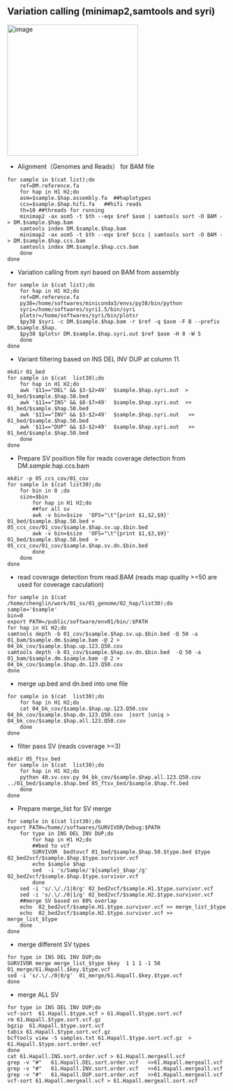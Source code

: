 ## Variation calling (minimap2,samtools and syri)
<img width="300" alt="image" src="https://github.com/Chenglin20170390/Haplotype-diversity/assets/33062118/8000eb0b-bcec-4495-961d-f0c8a6517d04">

- Alignment（Genomes and Reads） for BAM file
```
for sample in $(cat list);do
    ref=DM.reference.fa
    for hap in H1 H2;do
    asm=$sample.$hap.assembly.fa  ##haplotypes
    ccs=$sample.$hap.hifi.fa   ##hifi reads
    th=10 ##threads for running
    minimap2 -ax asm5 -t $th --eqx $ref $asm | samtools sort -O BAM - > DM.$sample.$hap.bam
    samtools index DM.$sample.$hap.bam
    minimap2 -ax asm5 -t $th --eqx $ref $ccs | samtools sort -O BAM - > DM.$sample.$hap.ccs.bam
    samtools index DM.$sample.$hap.ccs.bam
    done
done
```
- Variation calling from syri based on BAM from assembly
```
for sample in $(cat list);do
    for hap in H1 H2;do
    ref=DM.reference.fa
    py38=/home/softwares/miniconda3/envs/py38/bin/python
    syri=/home/softwares/syri1.5/bin/syri
    plotsr=/home/softwares/syri/bin/plotsr
    $py38 $syri -c DM.$sample.$hap.bam -r $ref -q $asm -F B --prefix DM.$sample.$hap.
    $py38 $plotsr DM.$sample.$hap.syri.out $ref $asm -H 8 -W 5
    done
done    
```
- Variant  filtering based on INS DEL INV DUP at column 11.
```
mkdir 01_bed
for sample in $(cat  list30);do
    for hap in H1 H2;do
    awk '$11=="DEL" && $3-$2>49'  $sample.$hap.syri.out  > 01_bed/$sample.$hap.50.bed
    awk '$11=="INS" && $8-$7>49'  $sample.$hap.syri.out  >> 01_bed/$sample.$hap.50.bed
    awk '$11=="INV" && $3-$2>49'  $sample.$hap.syri.out   >> 01_bed/$sample.$hap.50.bed
    awk '$11=="DUP" && $3-$2>49'  $sample.$hap.syri.out   >> 01_bed/$sample.$hap.50.bed
    done
done

```
- Prepare SV position file for reads coverage detection from DM.$sample.$hap.ccs.bam
```
mkdir -p 05_ccs_cov/01_cov
for sample in $(cat list30);do
    for bin in 0 ;do
    size=$bin
        for hap in H1 H2;do
        ##for all sv
        awk -v bin=$size  'OFS="\t"{print $1,$2,$9}' 01_bed/$sample.$hap.50.bed > 05_ccs_cov/01_cov/$sample.$hap.sv.up.$bin.bed
        awk -v bin=$size  'OFS="\t"{print $1,$3,$9}' 01_bed/$sample.$hap.50.bed  > 05_ccs_cov/01_cov/$sample.$hap.sv.dn.$bin.bed
        done
    done
done
```
- read coverage detection from read.BAM (reads map quality >=50 are used for coverage caculation)
```
for sample in $(cat  /home/chenglin/work/01_sv/01_genome/02_hap/list30);do 
sample='$sample'
bin=0
export PATH=/public/software/env01/bin/:$PATH
for hap in H1 H2;do
samtools depth -b 01_cov/$sample.$hap.sv.up.$bin.bed -Q 50 -a  01_bam/$sample.dm.$sample.bam -@ 2 > 04_bk_cov/$sample.$hap.up.123.Q50.cov
samtools depth -b 01_cov/$sample.$hap.sv.dn.$bin.bed  -Q 50 -a 01_bam/$sample.dm.$sample.bam -@ 2 > 04_bk_cov/$sample.$hap.dn.123.Q50.cov
done
```

- merge up.bed and dn.bed into one file
```
for sample in $(cat  list30);do 
    for hap in H1 H2;do
    cat 04_bk_cov/$sample.$hap.up.123.Q50.cov 04_bk_cov/$sample.$hap.dn.123.Q50.cov  |sort |uniq > 04_bk_cov/$sample.$hap.all.123.Q50.cov
    done
done
```

- filter pass SV (reads coverage >=3)
```
mkdir 05_ftsv_bed
for sample in $(cat  list30);do 
    for hap in H1 H2;do
    python 40.sv.cov.py 04_bk_cov/$sample.$hap.all.123.Q50.cov  ../01_bed/$sample.$hap.bed 05_ftsv_bed/$sample.$hap.ft.bed 
    done
done
```
- Prepare merge_list for SV merge
```
for sample in $(cat list30);do 
export PATH=/home//softwares/SURVIVOR/Debug:$PATH
    for type in INS DEL INV DUP;do
        for hap in H1 H2;do
        ##bed to vcf
        SURVIVOR  bedtovcf 01_bed/$sample.$hap.50.$type.bed $type 02_bed2vcf/$sample.$hap.$type.survivor.vcf
        echo $sample $hap
        sed  -i 's/Sample/'${sample}_$hap'/g' 02_bed2vcf/$sample.$hap.$type.survivor.vcf
        done
    sed -i 's/.\/./1|0/g' 02_bed2vcf/$sample.H1.$type.survivor.vcf
    sed -i 's/.\/./0|1/g' 02_bed2vcf/$sample.H2.$type.survivor.vcf
    ##merge SV based on 80% overlap   
    echo  02_bed2vcf/$sample.H1.$type.survivor.vcf >> merge_list_$type
    echo  02_bed2vcf/$sample.H2.$type.survivor.vcf >>  merge_list_$type
    done
done
```
- merge different SV types
```
for type in INS DEL INV DUP;do
SURVIVOR merge merge_list_$type $key  1 1 1 -1 50 01_merge/61.Hapall.$key.$type.vcf
sed -i 's/.\/./0|0/g'  01_merge/61.Hapall.$key.$type.vcf
done
```

- merge ALL SV
```
for type in INS DEL INV DUP;do
vcf-sort  61.Hapall.$type.vcf > 61.Hapall.$type.sort.vcf
rm 61.Hapall.$type.sort.vcf.gz
bgzip  61.Hapall.$type.sort.vcf
tabix 61.Hapall.$type.sort.vcf.gz 
bcftools view -S samples.txt 61.Hapall.$type.sort.vcf.gz  > 61.Hapall.$type.sort.order.vcf
done
cat 61.Hapall.INS.sort.order.vcf > 61.Hapall.mergeall.vcf 
grep -v "#"   61.Hapall.DEL.sort.order.vcf   >>61.Hapall.mergeall.vcf 
grep -v "#"   61.Hapall.INV.sort.order.vcf   >>61.Hapall.mergeall.vcf 
grep -v "#"   61.Hapall.DUP.sort.order.vcf   >>61.Hapall.mergeall.vcf 
vcf-sort 61.Hapall.mergeall.vcf > 61.Hapall.mergeall.sort.vcf
```

